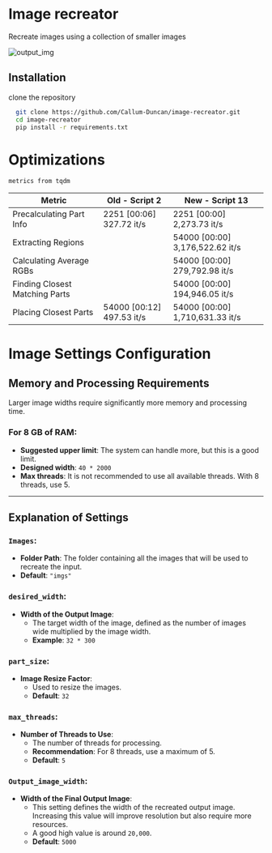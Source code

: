 
# Image recreator

Recreate images using a collection of smaller images

![output_img](https://github.com/user-attachments/assets/3badbbc9-cd7b-4d2b-b6d6-42d7e20c00e2)

## Installation

clone the repository

```bash
  git clone https://github.com/Callum-Duncan/image-recreator.git
  cd image-recreator
  pip install -r requirements.txt
```
# Optimizations
`metrics from tqdm`

| Metric                         | Old - Script 2                  | New - Script 13                 |
|--------------------------------|---------------------------------|---------------------------------|
| Precalculating Part Info       | 2251 [00:06] 327.72 it/s        | 2251  [00:00] 2,273.73     it/s |
| Extracting Regions             |                                 | 54000 [00:00] 3,176,522.62 it/s |
| Calculating Average RGBs       |                                 | 54000 [00:00] 279,792.98   it/s |
| Finding Closest Matching Parts |                                 | 54000 [00:00] 194,946.05   it/s |
| Placing Closest Parts          | 54000 [00:12] 497.53 it/s       | 54000 [00:00] 1,710,631.33   it/s |

# Image Settings Configuration

## Memory and Processing Requirements

Larger image widths require significantly more memory and processing time.

### For 8 GB of RAM:
- **Suggested upper limit**: The system can handle more, but this is a good limit.
- **Designed width**: `40 * 2000`
- **Max threads**: It is not recommended to use all available threads. With 8 threads, use 5.

---

## Explanation of Settings

### `Images`:
- **Folder Path**: The folder containing all the images that will be used to recreate the input.
- **Default**: `"imgs"`

### `desired_width`:
- **Width of the Output Image**: 
    - The target width of the image, defined as the number of images wide multiplied by the image width.
    - **Example**: `32 * 300`

### `part_size`:
- **Image Resize Factor**:
    - Used to resize the images.
    - **Default**: `32`

### `max_threads`:
- **Number of Threads to Use**:
    - The number of threads for processing.
    - **Recommendation**: For 8 threads, use a maximum of 5.
    - **Default**: `5`

### `Output_image_width`:
- **Width of the Final Output Image**:
    - This setting defines the width of the recreated output image. Increasing this value will improve resolution but also require more resources.
    - A good high value is around `20,000`.
    - **Default**: `5000`

